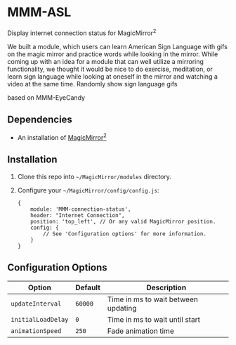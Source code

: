 # MMM-ASL
Display internet connection status for MagicMirror<sup>2</sup>

We built a module, which users can learn American Sign Language with gifs on the magic mirror and practice words while looking in the mirror.
While coming up with an idea for a module that can well utilize a mirroring functionality, we thought it would be nice to do exercise, meditation, or learn sign language while looking at oneself in the mirror  and watching a video at the same time.
Randomly show sign language gifs

based on MMM-EyeCandy

## Dependencies
  * An installation of [MagicMirror<sup>2</sup>](https://github.com/MichMich/MagicMirror)

## Installation
 1. Clone this repo into `~/MagicMirror/modules` directory.
 2. Configure your `~/MagicMirror/config/config.js`:
 
     ```
     {
         module: 'MMM-connection-status',
         header: "Internet Connection",
         position: 'top_left', // Or any valid MagicMirror position.
         config: {
             // See 'Configuration options' for more information.
         }
     }
     ```

## Configuration Options

| **Option**         | **Default** | **Description**                     |
| ------------------ | ----------- | ----------------------------------- |
| `updateInterval`   | `60000`     | Time in ms to wait between updating |
| `initialLoadDelay` | `0`         | Time in ms to wait until start      |
| `animationSpeed`   | `250`       | Fade animation time                 |
